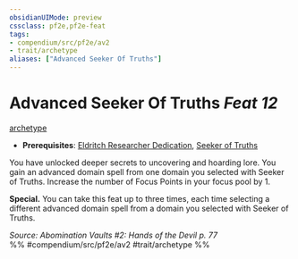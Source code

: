 ```yaml
---
obsidianUIMode: preview
cssclass: pf2e,pf2e-feat
tags:
- compendium/src/pf2e/av2
- trait/archetype
aliases: ["Advanced Seeker Of Truths"]
---
```

# Advanced Seeker Of Truths  *Feat 12*  
[archetype](/rules/traits/archetype.md)  

- **Prerequisites**: [Eldritch Researcher Dedication](/compendium/feats/eldritch-researcher-dedication-av2.md), [Seeker of Truths](/compendium/feats/seeker-of-truths-av2.md)

You have unlocked deeper secrets to uncovering and hoarding lore. You gain an advanced domain spell from one domain you selected with Seeker of Truths. Increase the number of Focus Points in your focus pool by 1.

**Special.** You can take this feat up to three times, each time selecting a different advanced domain spell from a domain you selected with Seeker of Truths.

*Source: Abomination Vaults #2: Hands of the Devil p. 77*  
%% #compendium/src/pf2e/av2 #trait/archetype %%